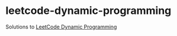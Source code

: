 # leetcode-dynamic-programming
Solutions to [LeetCode Dynamic Programming]("https://leetcode.com/studyplan/dynamic-programming/")
